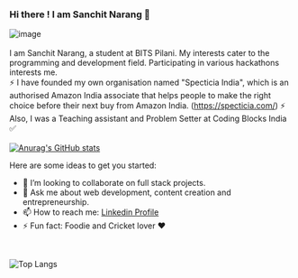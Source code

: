 ### Hi there ! I am Sanchit Narang 👋
![image](https://user-images.githubusercontent.com/79566726/149272276-64dc7936-b4d1-414c-9f29-7bfd17c65ff1.png)
<br>
<br>
I am Sanchit Narang, a student at BITS Pilani. My interests cater to the programming and development field. Participating in various hackathons interests me. <br>
⚡ I have founded my own organisation named "Specticia India", which is an authorised Amazon India associate that helps people to make the right choice before their next buy from Amazon India. (https://specticia.com/) ⚡ <br>
Also, I was a Teaching assistant and Problem Setter at Coding Blocks India :white_check_mark:
<br>
<br>
[![Anurag's GitHub stats](https://github-readme-stats.vercel.app/api?username=sanchit611)](https://github.com/sanchit611/github-readme-stats)

Here are some ideas to get you started:

- 👯 I’m looking to collaborate on full stack projects.
- 💬 Ask me about web development, content creation and entrepreneurship. 
- 📫 How to reach me: <a href="https://www.linkedin.com/in/sanchit-narang611/"> Linkedin Profile </a>
- ⚡ Fun fact: Foodie and Cricket lover :heart:

<br>

![Top Langs](https://github-readme-stats.vercel.app/api/top-langs/?username=sanchit611&theme=tokyonight)



